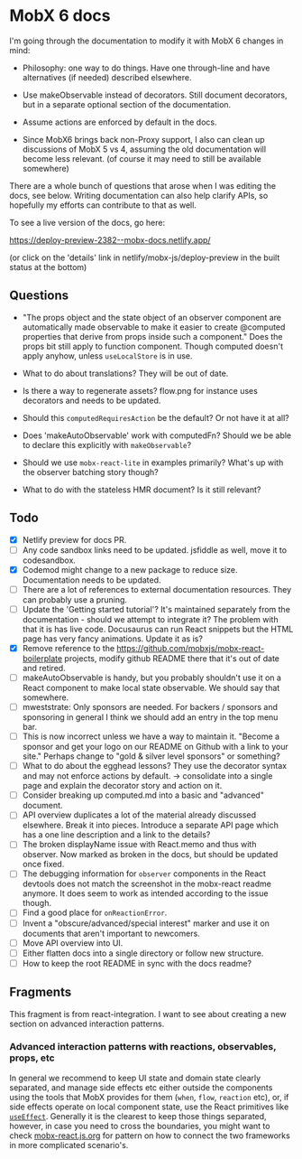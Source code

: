 # MobX 6 docs

I'm going through the documentation to modify it with MobX 6 changes in mind:

-   Philosophy: one way to do things. Have one through-line and have alternatives (if needed) described elsewhere.

-   Use makeObservable instead of decorators. Still document decorators, but in a separate optional section of the documentation.

-   Assume actions are enforced by default in the docs.

-   Since MobX6 brings back non-Proxy support, I also can clean up discussions of MobX 5 vs 4, assuming the old documentation will become less relevant. (of course it may need to still be available somewhere)

There are a whole bunch of questions that arose when I was editing the docs, see
below. Writing documentation can also help clarify APIs, so hopefully my efforts can contribute to that as well.

To see a live version of the docs, go here:

https://deploy-preview-2382--mobx-docs.netlify.app/

(or click on the 'details' link in netlify/mobx-js/deploy-preview in the built status at the bottom)

## Questions

-   "The props object and the state object of an observer component are automatically made observable to make it easier to create @computed properties that derive from props inside such a component." Does the props bit still apply to function component. Though computed doesn't apply anyhow, unless `useLocalStore` is in use.

-   What to do about translations? They will be out of date.

-   Is there a way to regenerate assets? flow.png for instance uses decorators and needs to be updated.

*   Should this `computedRequiresAction` be the default? Or not have it at all?

*   Does 'makeAutoObservable' work with computedFn? Should we be able to declare this explicitly with `makeObservable`?

*   Should we use `mobx-react-lite` in examples primarily? What's up with the
    observer batching story though?

*   What to do with the stateless HMR document? Is it still relevant?

## Todo

-   [x] Netlify preview for docs PR.
-   [ ] Any code sandbox links need to be updated. jsfiddle as well, move it to codesandbox.
-   [x] Codemod might change to a new package to reduce size. Documentation needs to be updated.
-   [ ] There are a lot of references to external documentation resources. They can probably use a pruning.
-   [ ] Update the 'Getting started tutorial'? It's maintained separately from the documentation - should we attempt to integrate it? The problem with that it is has live code. Docusaurus can run React snippets but the HTML page has very fancy animations. Update it as is?
-   [x] Remove reference to the https://github.com/mobxjs/mobx-react-boilerplate projects, modify github README there that it's out of date and retired.
-   [ ] makeAutoObservable is handy, but you probably shouldn't use it on a React component to make local state observable. We should say that somewhere.
-   [ ] mweststrate: Only sponsors are needed. For backers / sponsors and sponsoring in general I think we should add an entry in the top menu bar.
-   [ ] This is now incorrect unless we have a way to maintain it. "Become a sponsor and get your logo on our README on Github with a link to your site." Perhaps change to "gold & silver level sponsors" or something?
-   [ ] What to do about the egghead lessons? They use the decorator syntax and may not enforce actions by default. -> consolidate into a single page and explain the decorator story and action on it.
-   [ ] Consider breaking up computed.md into a basic and "advanced" document.
-   [ ] API overview duplicates a lot of the material already discussed elsewhere. Break it into pieces. Introduce a separate API page which has a one line description and a link to the details?
-   [ ] The broken displayName issue with React.memo and thus with observer. Now marked as broken in the docs, but should be updated once fixed.
-   [ ] The debugging information for `observer` components in the React devtools does not match the screenshot in the mobx-react readme anymore. It does seem to work as intended according to the issue though.
-   [ ] Find a good place for `onReactionError`.
-   [ ] Invent a "obscure/advanced/special interest" marker and use it on documents that aren't important to newcomers.
-   [ ] Move API overview into UI.
-   [ ] Either flatten docs into a single directory or follow new structure.
-   [ ] How to keep the root README in sync with the docs readme?

## Fragments

This fragment is from react-integration. I want to see about creating
a new section on advanced interaction patterns.

### Advanced interaction patterns with reactions, observables, props, etc

In general we recommend to keep UI state and domain state clearly separated,
and manage side effects etc either outside the components using the tools that MobX provides for them (`when`, `flow`, `reaction` etc),
or, if side effects operate on local component state, use the React primitives like [`useEffect`](https://reactjs.org/docs/hooks-effect.html).
Generally it is the clearest to keep those things separated, however, in case you need to cross the boundaries, you might want to check [mobx-react.js.org](https://mobx-react.js.org/) for pattern on how to connect the two frameworks in more complicated scenario's.
